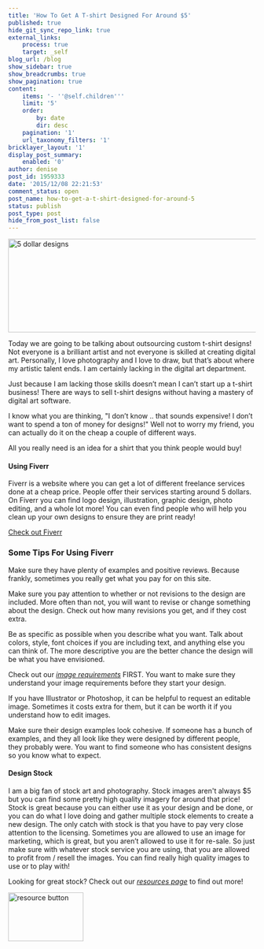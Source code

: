 ```yaml
---
title: 'How To Get A T-shirt Designed For Around $5'
published: true
hide_git_sync_repo_link: true
external_links:
    process: true
    target: _self
blog_url: /blog
show_sidebar: true
show_breadcrumbs: true
show_pagination: true
content:
    items: '- ''@self.children'''
    limit: '5'
    order:
        by: date
        dir: desc
    pagination: '1'
    url_taxonomy_filters: '1'
bricklayer_layout: '1'
display_post_summary:
    enabled: '0'
author: denise
post_id: 1959333
date: '2015/12/08 22:21:53'
comment_status: open
post_name: how-to-get-a-t-shirt-designed-for-around-5
status: publish
post_type: post
hide_from_post_list: false
---
```


<img class="aligncenter wp-image-1959536" src="https://printaura.com/wp-content/uploads/2015/12/5dollarteebanner-1024x302.jpg" alt="5 dollar designs" width="646" height="190" />

Today we are going to be talking about outsourcing custom t-shirt designs! Not everyone is a brilliant artist and not everyone is skilled at creating digital art. Personally, I love photography and I love to draw, but that’s about where my artistic talent ends. I am certainly lacking in the digital art department.

Just because I am lacking those skills doesn’t mean I can’t start up a t-shirt business! There are ways to sell t-shirt designs without having a mastery of digital art software.

I know what you are thinking, "I don’t know .. that sounds expensive! I don’t want to spend a ton of money for designs!" Well not to worry my friend, you can actually do it on the cheap a couple of different ways.

All you really need is an idea for a shirt that you think people would buy!
<h4>Using Fiverr</h4>
Fiverr is a website where you can get a lot of different freelance services done at a cheap price. People offer their services starting around 5 dollars. On Fiverr you can find logo design, illustration, graphic design, photo editing, and a whole lot more! You can even find people who will help you clean up your own designs to ensure they are print ready!

<a href="https://www.fiverr.com/s2/992b09d8ff" target="_blank">Check out Fiverr </a>
<h3>Some Tips For Using Fiverr</h3>
Make sure they have plenty of examples and positive reviews. Because frankly, sometimes you really get what you pay for on this site.

Make sure you pay attention to whether or not revisions to the design are included. More often than not, you will want to revise or change something about the design. Check out how many revisions you get, and if they cost extra.

Be as specific as possible when you describe what you want. Talk about colors, style, font choices if you are including text, and anything else you can think of. The more descriptive you are the better chance the design will be what you have envisioned.

Check out our <em><a href="https://printaura.com/image-requirements/" target="_blank">image requirements</a></em> FIRST. You want to make sure they understand your image requirements before they start your design.

If you have Illustrator or Photoshop, it can be helpful to request an editable image. Sometimes it costs extra for them, but it can be worth it if you understand how to edit images.

Make sure their design examples look cohesive. If someone has a bunch of examples, and they all look like they were designed by different people, they probably were. You want to find someone who has consistent designs so you know what to expect.
<h4>Design Stock</h4>
I am a big fan of stock art and photography. Stock images aren't always $5 but you can find some pretty high quality imagery for around that price! Stock is great because you can either use it as your design and be done, or you can do what I love doing and gather multiple stock elements to create a new design. The only catch with stock is that you have to pay very close attention to the licensing. Sometimes you are allowed to use an image for marketing, which is great, but you aren’t allowed to use it for re-sale. So just make sure with whatever stock service you are using, that you are allowed to profit from / resell the images. You can find really high quality images to use or to play with!

Looking for great stock? Check out our <em><a href="https://printaura.com/resources" target="_blank">resources page</a></em> to find out more!

<a href="https://printaura.com/resources"><img class="wp-image-1959668 alignleft" src="https://printaura.com/wp-content/uploads/2015/12/resource-button.jpg" alt="resource button" width="153" height="99" /></a>